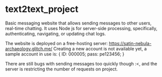 # text2text_project
Basic messaging website that allows sending messages to other users, real-time chatting. It uses Node js for server-side processing, specifically, authenticating, navigating, or updating chat logs.

The website is deployed on a free-hosting server: https://satin-nebula-archaeology.glitch.me/
Creating a new account is not available yet, a sample account in use is: { ID: 000005; pass: pe123456; }

There are still bugs with sending messages too quickly though :<, and the server is restricting the number of requests on project.
